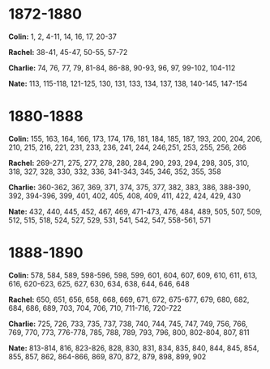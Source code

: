 
# 1872-1880 
**Colin:** 1, 2, 4-11, 14, 16, 17, 20-37

**Rachel:** 38-41, 45-47, 50-55, 57-72

**Charlie:** 74, 76, 77, 79, 81-84, 86-88, 90-93, 96, 97, 99-102, 104-112

**Nate:** 113, 115-118, 121-125, 130, 131, 133, 134, 137, 138, 140-145, 147-154


# 1880-1888
**Colin:** 155, 163, 164, 166, 173, 174, 176, 181, 184, 185, 187, 193, 200, 204, 206, 210, 215, 216, 221, 231, 233, 236, 241, 244, 246,251, 253, 255, 256, 266

**Rachel:** 269-271, 275, 277, 278, 280, 284, 290, 293, 294, 298, 305, 310, 318, 327, 328, 330, 332, 336, 341-343, 345, 346, 352, 355, 358

**Charlie:** 360-362, 367, 369, 371, 374, 375, 377, 382, 383, 386, 388-390, 392, 394-396, 399, 401, 402, 405, 408, 409, 411, 422, 424, 429, 430

**Nate:** 432, 440, 445, 452, 467, 469, 471-473, 476, 484, 489, 505, 507, 509, 512, 515, 518, 524, 527, 529, 531, 541, 542, 547, 558-561, 571

# 1888-1890
**Colin:** 578, 584, 589, 598-596, 598, 599, 601, 604, 607, 609, 610, 611, 613, 616, 620-623, 625, 627, 630, 634, 638, 644, 646, 648

**Rachel:** 650, 651, 656, 658, 668, 669, 671, 672, 675-677, 679, 680, 682, 684, 686, 689, 703, 704, 706, 710, 711-716, 720-722

**Charlie:** 725, 726, 733, 735, 737, 738, 740, 744, 745, 747, 749, 756, 766, 769, 770, 773, 776-778, 785, 788, 789, 793, 796, 800, 802-804, 807, 811

**Nate:** 813-814, 816, 823-826, 828, 830, 831, 834, 835, 840, 844, 845, 854, 855, 857, 862, 864-866, 869, 870, 872, 879, 898, 899, 902